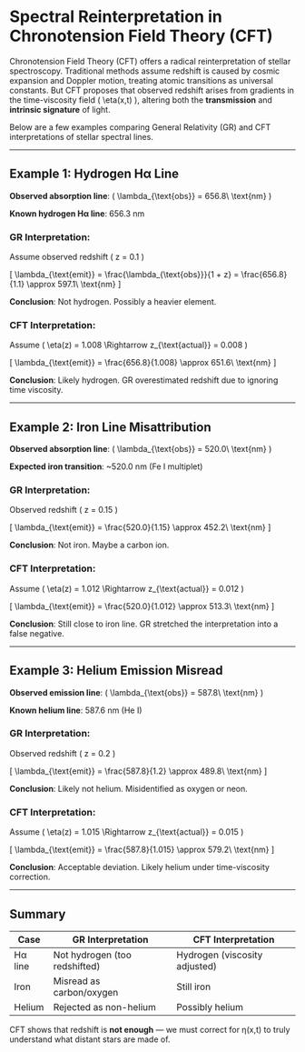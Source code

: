 # Spectral Reinterpretation in Chronotension Field Theory (CFT)

Chronotension Field Theory (CFT) offers a radical reinterpretation of stellar spectroscopy. Traditional methods assume redshift is caused by cosmic expansion and Doppler motion, treating atomic transitions as universal constants. But CFT proposes that observed redshift arises from gradients in the time-viscosity field \( \eta(x,t) \), altering both the **transmission** and **intrinsic signature** of light.

Below are a few examples comparing General Relativity (GR) and CFT interpretations of stellar spectral lines.

---

## Example 1: Hydrogen Hα Line

**Observed absorption line**: \( \lambda_{\text{obs}} = 656.8\ \text{nm} \)

**Known hydrogen Hα line**: 656.3 nm

### GR Interpretation:
Assume observed redshift \( z = 0.1 \)

\[
\lambda_{\text{emit}} = \frac{\lambda_{\text{obs}}}{1 + z} = \frac{656.8}{1.1} \approx 597.1\ \text{nm}
\]

**Conclusion**: Not hydrogen. Possibly a heavier element.

### CFT Interpretation:
Assume \( \eta(z) = 1.008 \Rightarrow z_{\text{actual}} = 0.008 \)

\[
\lambda_{\text{emit}} = \frac{656.8}{1.008} \approx 651.6\ \text{nm}
\]

**Conclusion**: Likely hydrogen. GR overestimated redshift due to ignoring time viscosity.

---

## Example 2: Iron Line Misattribution

**Observed absorption line**: \( \lambda_{\text{obs}} = 520.0\ \text{nm} \)

**Expected iron transition**: ~520.0 nm (Fe I multiplet)

### GR Interpretation:
Observed redshift \( z = 0.15 \)

\[
\lambda_{\text{emit}} = \frac{520.0}{1.15} \approx 452.2\ \text{nm}
\]

**Conclusion**: Not iron. Maybe a carbon ion.

### CFT Interpretation:
Assume \( \eta(z) = 1.012 \Rightarrow z_{\text{actual}} = 0.012 \)

\[
\lambda_{\text{emit}} = \frac{520.0}{1.012} \approx 513.3\ \text{nm}
\]

**Conclusion**: Still close to iron line. GR stretched the interpretation into a false negative.

---

## Example 3: Helium Emission Misread

**Observed emission line**: \( \lambda_{\text{obs}} = 587.8\ \text{nm} \)

**Known helium line**: 587.6 nm (He I)

### GR Interpretation:
Observed redshift \( z = 0.2 \)

\[
\lambda_{\text{emit}} = \frac{587.8}{1.2} \approx 489.8\ \text{nm}
\]

**Conclusion**: Likely not helium. Misidentified as oxygen or neon.

### CFT Interpretation:
Assume \( \eta(z) = 1.015 \Rightarrow z_{\text{actual}} = 0.015 \)

\[
\lambda_{\text{emit}} = \frac{587.8}{1.015} \approx 579.2\ \text{nm}
\]

**Conclusion**: Acceptable deviation. Likely helium under time-viscosity correction.

---

## Summary

| Case     | GR Interpretation           | CFT Interpretation         |
|----------|-----------------------------|-----------------------------|
| Hα line | Not hydrogen (too redshifted) | Hydrogen (viscosity adjusted) |
| Iron    | Misread as carbon/oxygen     | Still iron                 |
| Helium  | Rejected as non-helium       | Possibly helium            |

CFT shows that redshift is **not enough** — we must correct for η(x,t) to truly understand what distant stars are made of.

